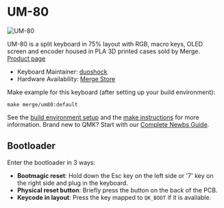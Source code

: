 # UM-80

![UM-80](https://i.imgur.com/JVEC4Ntl.jpeg)

UM-80 is a split keyboard in 75% layout with RGB, macro keys, OLED screen and encoder housed in PLA 3D printed cases sold by Merge. [Product page](https://mergedesign.store/products/um-80)

* Keyboard Maintainer: [duoshock](https://github.com/duoshock)
* Hardware Availability: [Merge Store](https://mergedesign.store/products/um-80)

Make example for this keyboard (after setting up your build environment):

    make merge/um80:default

See the [build environment setup](https://docs.qmk.fm/#/getting_started_build_tools) and the [make instructions](https://docs.qmk.fm/#/getting_started_make_guide) for more information. Brand new to QMK? Start with our [Complete Newbs Guide](https://docs.qmk.fm/#/newbs).

## Bootloader

Enter the bootloader in 3 ways:

* **Bootmagic reset**: Hold down the Esc key on the left side or '7' key on the right side and plug in the keyboard.
* **Physical reset button**: Briefly press the button on the back of the PCB.
* **Keycode in layout**: Press the key mapped to `QK_BOOT` if it is available.